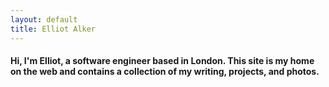 ```yaml
---
layout: default
title: Elliot Alker
---
```

 
#### Hi, I'm Elliot, a software engineer based in London. This site is my home on the web and contains a collection of my writing, projects, and photos.

<!-- ## Recent posts

{% for post in site.posts %}
  {% assign currentdate = post.date | date: "%Y" %}
    <ul>
      <li>
          <p>{{ post.date | date: '%d %B %Y' }} | <a href="{{ post.url }}">{{ post.title }}</a><p>
      </li>
    </ul>
{% endfor %}
 -->
